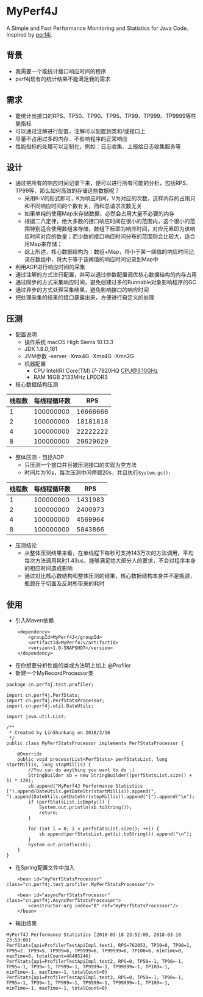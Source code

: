 # MyPerf4J
A Simple and Fast Performance Monitoring and Statistics for Java Code. Inspired by [perf4j](https://github.com/perf4j/perf4j).

## 背景
* 我需要一个能统计接口响应时间的程序
* perf4j现有的统计结果不能满足我的需求

## 需求
* 能统计出接口的RPS、TP50、TP90、TP95、TP99、TP999、TP9999等性能指标
* 可以通过注解进行配置，注解可以配置到类和/或接口上
* 尽量不占用过多的内存、不影响程序的正常响应
* 性能指标的处理可以定制化，例如：日志收集、上报给日志收集服务等

## 设计
* 通过把所有的响应时间记录下来，便可以进行所有可能的分析，包括RPS、TP99等，那么如何高效的存储这些数据呢？
    - 采用K-V的形式即可，K为响应时间，V为对应的次数，这样内存的占用只和不同响应时间的个数有关，而和总请求次数无关
    - 如果单纯的使用Map来存储数据，必然会占用大量不必要的内存
    - 根据二八定律，绝大多数的接口响应时间在很小的范围内，这个很小的范围特别适合使用数组来存储，数组下标即为响应时间，对应元素即为该响应时间对应的数量；而少数的接口响应时间分布的范围则会比较大，适合用Map来存储；
    - 综上所述，核心数据结构为：数组+Map，将小于某一阈值的响应时间记录在数组中，将大于等于该阈值的响应时间记录到Map中
* 利用AOP进行响应时间的采集
* 通过注解的方式进行配置，并可以通过参数配置调优核心数据结构的内存占用
* 通过同步的方式采集响应时间，避免创建过多的Runnable对象影响程序的GC
* 通过异步的方式处理采集结果，避免影响接口的响应时间
* 把处理采集的结果的接口暴露出来，方便进行自定义的处理

## 压测
* 配置说明
    - 操作系统 macOS High Sierra 10.13.3
    - JDK 1.8.0_161
    - JVM参数 -server -Xmx4G -Xms4G -Xmn2G
    - 机器配置 
        - CPU Intel(R) Core(TM) i7-7920HQ CPU@3.10GHz
        - RAM 16GB 2133MHz LPDDR3
* 核心数据结构压测

| 线程数 | 每线程循环数| RPS |
|-------|-----|------|
|1|100000000|16666666|
|2|100000000|18181818|
|4|100000000|22222222|
|8|100000000|29629629|


* 整体压测 - 包括AOP
    - 只压测一个接口并且被压测接口的实现为空方法
    - 时间片为10s，每次压测中间停顿20s，并且执行`System.gc();`

| 线程数 | 每线程循环数| RPS |
|-------|-----|------|
|1|100000000|1431983|
|2|100000000|2400973|
|4|100000000|4569964|
|8|100000000|5843866|

* 压测结论
    - 从整体压测结果来看，在单线程下每秒可支持143万次的方法调用，平均每次方法调用耗时1.43us，能够满足绝大部分人的要求，不会对程序本身的相应时间造成影响
    - 通过对比核心数结构和整体压测的结果，核心数据结构本身并不是瓶颈，瓶颈在于切面及反射所带来的耗时

## 使用
* 引入Maven依赖

```
    <dependency>
        <groupId>MyPerf4J</groupId>
        <artifactId>MyPerf4J</artifactId>
        <version>1.0-SNAPSHOT</version>
    </dependency>
```
* 在你想要分析性能的类或方法明上加上 @Profiler
* 新建一个MyRecordProcessor类

``` 
package cn.perf4j.test.profiler;

import cn.perf4j.PerfStats;
import cn.perf4j.PerfStatsProcessor;
import cn.perf4j.util.DateUtils;

import java.util.List;

/**
 * Created by LinShunkang on 2018/3/16
 */
public class MyPerfStatsProcessor implements PerfStatsProcessor {

    @Override
    public void process(List<PerfStats> perfStatsList, long startMillis, long stopMillis) {
        //You can do anything you want to do :)
        StringBuilder sb = new StringBuilder((perfStatsList.size() + 1) * 128);
        sb.append("MyPerf4J Performance Statistics [").append(DateUtils.getDateStr(startMillis)).append(", ").append(DateUtils.getDateStr(stopMillis)).append("]").append("\n");
        if (perfStatsList.isEmpty()) {
            System.out.println(sb.toString());
            return;
        }

        for (int i = 0; i < perfStatsList.size(); ++i) {
            sb.append(perfStatsList.get(i).toString()).append("\n");
        }
        System.out.println(sb);
    }
}
```
* 在Spring配置文件中加入

```
    <bean id="myPerfStatsProcessor" class="cn.perf4j.test.profiler.MyPerfStatsProcessor"/>

    <bean id="asyncPerfStatsProcessor" class="cn.perf4j.AsyncPerfStatsProcessor">
        <constructor-arg index="0" ref="myPerfStatsProcessor"/>
    </bean>
```
* 输出结果

```
MyPerf4J Performance Statistics [2018-03-18 23:52:00, 2018-03-18 23:53:00]
PerfStats{api=ProfilerTestApiImpl.test1, RPS=762053, TP50=0, TP90=1, TP95=2, TP99=5, TP999=6, TP9999=6, TP99999=6, TP100=6, minTime=0, maxTime=6, totalCount=46485246}
PerfStats{api=ProfilerTestApiImpl.test2, RPS=0, TP50=-1, TP90=-1, TP95=-1, TP99=-1, TP999=-1, TP9999=-1, TP99999=-1, TP100=-1, minTime=-1, maxTime=-1, totalCount=0}
PerfStats{api=ProfilerTestApiImpl.test3, RPS=0, TP50=-1, TP90=-1, TP95=-1, TP99=-1, TP999=-1, TP9999=-1, TP99999=-1, TP100=-1, minTime=-1, maxTime=-1, totalCount=0}
```


